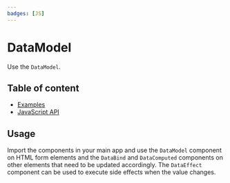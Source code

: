 ```yaml
---
badges: [JS]
---
```


# DataModel <Badges :texts="$frontmatter.badges" />

Use the `DataModel`.

## Table of content

- [Examples](./examples.html)
- [JavaScript API](./js-api.html)

## Usage

Import the components in your main app and use the `DataModel` component on HTML form elements and the `DataBind` and `DataComputed` components on other elements that need to be updated accordingly. The `DataEffect` component can be used to execute side effects when the value changes.

<PreviewPlayground
  :html="() => import('./stories/basic.twig')"
  :script="() => import('./stories/app.js?raw')"
  />
